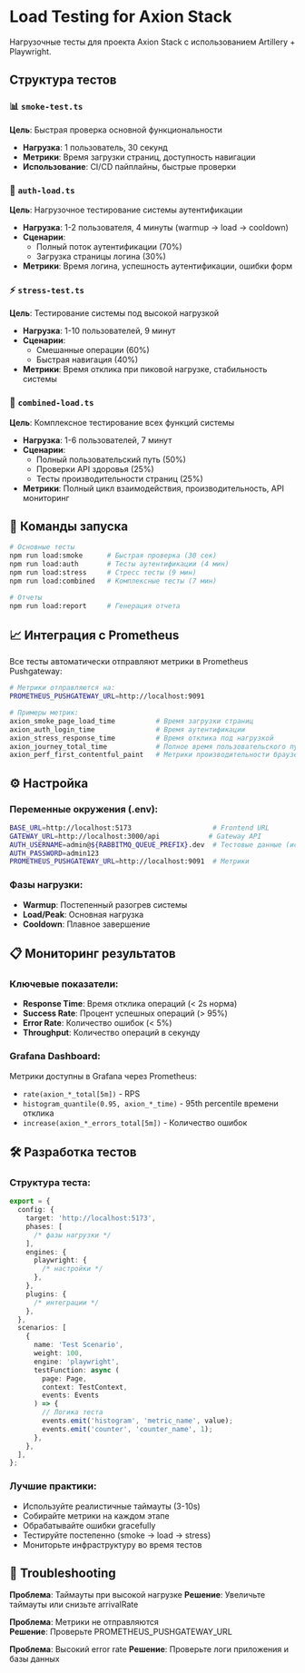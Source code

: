 # Load Testing for Axion Stack

Нагрузочные тесты для проекта Axion Stack с использованием Artillery +
Playwright.

## Структура тестов

### 📊 `smoke-test.ts`

**Цель**: Быстрая проверка основной функциональности

- **Нагрузка**: 1 пользователь, 30 секунд
- **Метрики**: Время загрузки страниц, доступность навигации
- **Использование**: CI/CD пайплайны, быстрые проверки

### 🔐 `auth-load.ts`

**Цель**: Нагрузочное тестирование системы аутентификации

- **Нагрузка**: 1-2 пользователя, 4 минуты (warmup → load → cooldown)
- **Сценарии**:
  - Полный поток аутентификации (70%)
  - Загрузка страницы логина (30%)
- **Метрики**: Время логина, успешность аутентификации, ошибки форм

### ⚡ `stress-test.ts`

**Цель**: Тестирование системы под высокой нагрузкой

- **Нагрузка**: 1-10 пользователей, 9 минут
- **Сценарии**:
  - Смешанные операции (60%)
  - Быстрая навигация (40%)
- **Метрики**: Время отклика при пиковой нагрузке, стабильность системы

### 🎯 `combined-load.ts`

**Цель**: Комплексное тестирование всех функций системы

- **Нагрузка**: 1-6 пользователей, 7 минут
- **Сценарии**:
  - Полный пользовательский путь (50%)
  - Проверки API здоровья (25%)
  - Тесты производительности страниц (25%)
- **Метрики**: Полный цикл взаимодействия, производительность, API мониторинг

## 🚀 Команды запуска

```bash
# Основные тесты
npm run load:smoke      # Быстрая проверка (30 сек)
npm run load:auth       # Тесты аутентификации (4 мин)
npm run load:stress     # Стресс тесты (9 мин)
npm run load:combined   # Комплексные тесты (7 мин)

# Отчеты
npm run load:report     # Генерация отчета
```

## 📈 Интеграция с Prometheus

Все тесты автоматически отправляют метрики в Prometheus Pushgateway:

```bash
# Метрики отправляются на:
PROMETHEUS_PUSHGATEWAY_URL=http://localhost:9091

# Примеры метрик:
axion_smoke_page_load_time          # Время загрузки страниц
axion_auth_login_time               # Время аутентификации
axion_stress_response_time          # Время отклика под нагрузкой
axion_journey_total_time            # Полное время пользовательского пути
axion_perf_first_contentful_paint   # Метрики производительности браузера
```

## ⚙️ Настройка

### Переменные окружения (.env):

```bash
BASE_URL=http://localhost:5173                    # Frontend URL
GATEWAY_URL=http://localhost:3000/api            # Gateway API
AUTH_USERNAME=admin@${RABBITMQ_QUEUE_PREFIX}.dev  # Тестовые данные (использует переменную окружения для префикса)
AUTH_PASSWORD=admin123
PROMETHEUS_PUSHGATEWAY_URL=http://localhost:9091  # Метрики
```

### Фазы нагрузки:

- **Warmup**: Постепенный разогрев системы
- **Load/Peak**: Основная нагрузка
- **Cooldown**: Плавное завершение

## 📋 Мониторинг результатов

### Ключевые показатели:

- **Response Time**: Время отклика операций (< 2s норма)
- **Success Rate**: Процент успешных операций (> 95%)
- **Error Rate**: Количество ошибок (< 5%)
- **Throughput**: Количество операций в секунду

### Grafana Dashboard:

Метрики доступны в Grafana через Prometheus:

- `rate(axion_*_total[5m])` - RPS
- `histogram_quantile(0.95, axion_*_time)` - 95th percentile времени отклика
- `increase(axion_*_errors_total[5m])` - Количество ошибок

## 🛠️ Разработка тестов

### Структура теста:

```typescript
export = {
  config: {
    target: 'http://localhost:5173',
    phases: [
      /* фазы нагрузки */
    ],
    engines: {
      playwright: {
        /* настройки */
      },
    },
    plugins: {
      /* интеграции */
    },
  },
  scenarios: [
    {
      name: 'Test Scenario',
      weight: 100,
      engine: 'playwright',
      testFunction: async (
        page: Page,
        context: TestContext,
        events: Events
      ) => {
        // Логика теста
        events.emit('histogram', 'metric_name', value);
        events.emit('counter', 'counter_name', 1);
      },
    },
  ],
};
```

### Лучшие практики:

- Используйте реалистичные таймауты (3-10s)
- Собирайте метрики на каждом этапе
- Обрабатывайте ошибки gracefully
- Тестируйте постепенно (smoke → load → stress)
- Мониторьте инфраструктуру во время тестов

## 🔧 Troubleshooting

**Проблема**: Таймауты при высокой нагрузке **Решение**: Увеличьте таймауты или
снизьте arrivalRate

**Проблема**: Метрики не отправляются  
**Решение**: Проверьте PROMETHEUS_PUSHGATEWAY_URL

**Проблема**: Высокий error rate **Решение**: Проверьте логи приложения и базы
данных
